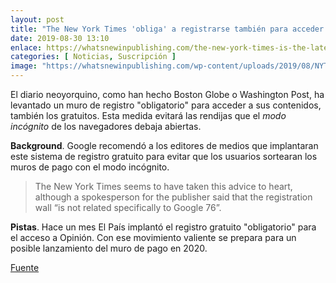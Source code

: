 ```yaml
---
layout: post
title: "The New York Times 'obliga' a registrarse también para acceder a sus contenidos gratuitos"
date: 2019-08-30 13:10
enlace: https://whatsnewinpublishing.com/the-new-york-times-is-the-latest-publisher-to-put-up-a-registration-wall/
categories: [ Noticias, Suscripción ]
image: "https://whatsnewinpublishing.com/wp-content/uploads/2019/08/NYT-login-page.png"
---
```

El diario neoyorquino, como han hecho Boston Globe o Washington Post, ha levantado un muro de registro "obligatorio" para acceder a sus contenidos, también los gratuitos. Esta medida evitará las rendijas que el _modo incógnito_ de los navegadores debaja abiertas. 

**Background**. Google recomendó a los editores de medios que implantaran este sistema de registro gratuito para evitar que los usuarios sortearan los muros de pago con el modo incógnito. 

> The New York Times seems to have taken this advice to heart, although a spokesperson for the publisher said that the registration wall “is not related specifically to Google 76”.

**Pistas**. Hace un mes El País implantó el registro gratuito "obligatorio" para el acceso a Opinión. Con ese movimiento valiente se prepara para un posible lanzamiento del muro de pago en 2020.   


[Fuente](https://whatsnewinpublishing.com/the-new-york-times-is-the-latest-publisher-to-put-up-a-registration-wall/)

